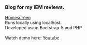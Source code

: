 ### Blog for my IEM reviews.
[Homescreen](assets/readme/home.png)
\
Runs locally using localhost.\
Developed using Bootstrap-5 and PHP\
\
Watch demo here: [Youtube](https://youtu.be/_VFXxjOuSTE)
 
